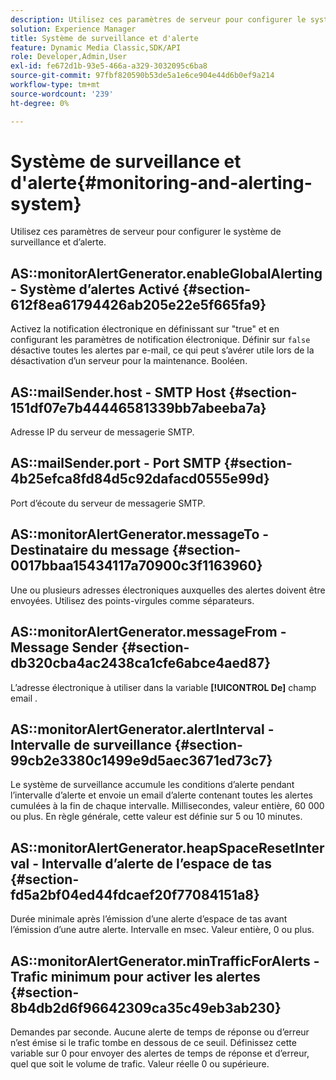 ```yaml
---
description: Utilisez ces paramètres de serveur pour configurer le système de surveillance et d’alerte.
solution: Experience Manager
title: Système de surveillance et d'alerte
feature: Dynamic Media Classic,SDK/API
role: Developer,Admin,User
exl-id: fe672d1b-93e5-466a-a329-3032095c6ba8
source-git-commit: 97fbf820590b53de5a1e6ce904e44d6b0ef9a214
workflow-type: tm+mt
source-wordcount: '239'
ht-degree: 0%

---
```


# Système de surveillance et d&#39;alerte{#monitoring-and-alerting-system}

Utilisez ces paramètres de serveur pour configurer le système de surveillance et d’alerte.

## AS::monitorAlertGenerator.enableGlobalAlerting - Système d’alertes Activé {#section-612f8ea61794426ab205e22e5f665fa9}

Activez la notification électronique en définissant sur &quot;true&quot; et en configurant les paramètres de notification électronique. Définir sur `false` désactive toutes les alertes par e-mail, ce qui peut s’avérer utile lors de la désactivation d’un serveur pour la maintenance. Booléen.

## AS::mailSender.host - SMTP Host {#section-151df07e7b44446581339bb7abeeba7a}

Adresse IP du serveur de messagerie SMTP.

## AS::mailSender.port - Port SMTP {#section-4b25efca8fd84d5c92dafacd0555e99d}

Port d’écoute du serveur de messagerie SMTP.

## AS::monitorAlertGenerator.messageTo - Destinataire du message {#section-0017bbaa15434117a70900c3f1163960}

Une ou plusieurs adresses électroniques auxquelles des alertes doivent être envoyées. Utilisez des points-virgules comme séparateurs.

## AS::monitorAlertGenerator.messageFrom - Message Sender {#section-db320cba4ac2438ca1cfe6abce4aed87}

L’adresse électronique à utiliser dans la variable **[!UICONTROL De]** champ email .

## AS::monitorAlertGenerator.alertInterval - Intervalle de surveillance {#section-99cb2e3380c1499e9d5aec3671ed73c7}

Le système de surveillance accumule les conditions d’alerte pendant l’intervalle d’alerte et envoie un email d’alerte contenant toutes les alertes cumulées à la fin de chaque intervalle. Millisecondes, valeur entière, 60 000 ou plus. En règle générale, cette valeur est définie sur 5 ou 10 minutes.

## AS::monitorAlertGenerator.heapSpaceResetInterval - Intervalle d’alerte de l’espace de tas {#section-fd5a2bf04ed44fdcaef20f77084151a8}

Durée minimale après l’émission d’une alerte d’espace de tas avant l’émission d’une autre alerte. Intervalle en msec. Valeur entière, 0 ou plus.

## AS::monitorAlertGenerator.minTrafficForAlerts - Trafic minimum pour activer les alertes {#section-8b4db2d6f96642309ca35c49eb3ab230}

Demandes par seconde. Aucune alerte de temps de réponse ou d’erreur n’est émise si le trafic tombe en dessous de ce seuil. Définissez cette variable sur 0 pour envoyer des alertes de temps de réponse et d’erreur, quel que soit le volume de trafic. Valeur réelle 0 ou supérieure.
